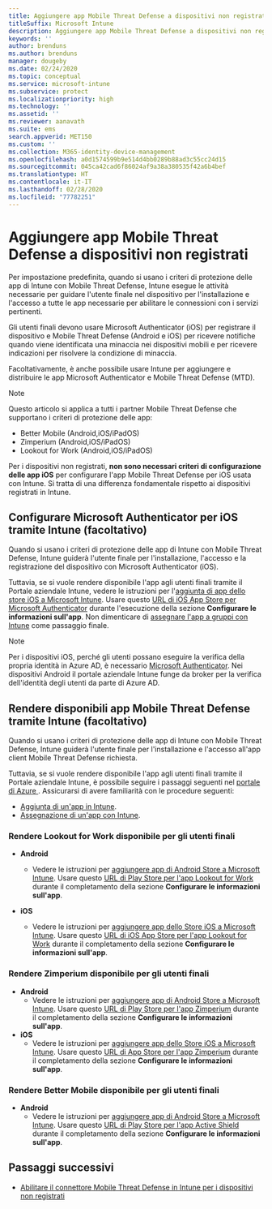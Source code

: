 ```yaml
---
title: Aggiungere app Mobile Threat Defense a dispositivi non registrati
titleSuffix: Microsoft Intune
description: Aggiungere app Mobile Threat Defense a dispositivi non registrati dagli utenti del dispositivo.
keywords: ''
author: brenduns
ms.author: brenduns
manager: dougeby
ms.date: 02/24/2020
ms.topic: conceptual
ms.service: microsoft-intune
ms.subservice: protect
ms.localizationpriority: high
ms.technology: ''
ms.assetid: ''
ms.reviewer: aanavath
ms.suite: ems
search.appverid: MET150
ms.custom: ''
ms.collection: M365-identity-device-management
ms.openlocfilehash: a0d1574599b9e514d4bb0289b88ad3c55cc24d15
ms.sourcegitcommit: 045ca42cad6f86024af9a38a380535f42a6b4bef
ms.translationtype: HT
ms.contentlocale: it-IT
ms.lasthandoff: 02/28/2020
ms.locfileid: "77782251"
---
```

# <a name="add-mobile-threat-defense-apps-to-unenrolled-devices"></a>Aggiungere app Mobile Threat Defense a dispositivi non registrati

Per impostazione predefinita, quando si usano i criteri di protezione delle app di Intune con Mobile Threat Defense, Intune esegue le attività necessarie per guidare l'utente finale nel dispositivo per l'installazione e l'accesso a tutte le app necessarie per abilitare le connessioni con i servizi pertinenti.

Gli utenti finali devono usare Microsoft Authenticator (iOS) per registrare il dispositivo e Mobile Threat Defense (Android e iOS) per ricevere notifiche quando viene identificata una minaccia nei dispositivi mobili e per ricevere indicazioni per risolvere la condizione di minaccia.

Facoltativamente, è anche possibile usare Intune per aggiungere e distribuire le app Microsoft Authenticator e Mobile Threat Defense (MTD).

> [!NOTE]
> Questo articolo si applica a tutti i partner Mobile Threat Defense che supportano i criteri di protezione delle app:
>
> - Better Mobile (Android,iOS/iPadOS)
> - Zimperium (Android,iOS/iPadOS)
> - Lookout for Work (Android,iOS/iPadOS)
>
> Per i dispositivi non registrati, **non sono necessari criteri di configurazione delle app iOS** per configurare l'app Mobile Threat Defense per iOS usata con Intune. Si tratta di una differenza fondamentale rispetto ai dispositivi registrati in Intune.

## <a name="configure-microsoft-authenticator-for-ios-via-intune-optional"></a>Configurare Microsoft Authenticator per iOS tramite Intune (facoltativo)

Quando si usano i criteri di protezione delle app di Intune con Mobile Threat Defense, Intune guiderà l'utente finale per l'installazione, l'accesso e la registrazione del dispositivo con Microsoft Authenticator (iOS).

Tuttavia, se si vuole rendere disponibile l'app agli utenti finali tramite il Portale aziendale Intune, vedere le istruzioni per l'[aggiunta di app dello store iOS a Microsoft Intune](../apps/store-apps-ios.md). Usare questo [URL di iOS App Store per Microsoft Authenticator](https://itunes.apple.com/us/app/microsoft-authenticator/id983156458?mt=8) durante l'esecuzione della sezione **Configurare le informazioni sull'app**. Non dimenticare di [assegnare l'app a gruppi con Intune](../apps/apps-deploy.md) come passaggio finale.

> [!NOTE]
> Per i dispositivi iOS, perché gli utenti possano eseguire la verifica della propria identità in Azure AD, è necessario [Microsoft Authenticator](https://docs.microsoft.com/azure/multi-factor-authentication/end-user/microsoft-authenticator-app-how-to). Nei dispositivi Android il portale aziendale Intune funge da broker per la verifica dell'identità degli utenti da parte di Azure AD.

## <a name="making-mobile-threat-defense-apps-available-via-intune-optional"></a>Rendere disponibili app Mobile Threat Defense tramite Intune (facoltativo)

Quando si usano i criteri di protezione delle app di Intune con Mobile Threat Defense, Intune guiderà l'utente finale per l'installazione e l'accesso all'app client Mobile Threat Defense richiesta.

Tuttavia, se si vuole rendere disponibile l'app agli utenti finali tramite il Portale aziendale Intune, è possibile seguire i passaggi seguenti nel [portale di Azure ](https://portal.azure.com/). Assicurarsi di avere familiarità con le procedure seguenti:

- [Aggiunta di un'app in Intune](../apps/apps-add.md).
- [Assegnazione di un'app con Intune](../apps/apps-deploy.md).

### <a name="making-lookout-for-work-available-to-end-users"></a>Rendere Lookout for Work disponibile per gli utenti finali

- **Android**  
  - Vedere le istruzioni per [aggiungere app di Android Store a Microsoft Intune](../apps/store-apps-android.md). Usare questo [URL di Play Store per l'app Lookout for Work](https://play.google.com/store/apps/details?id=com.lookout.enterprise) durante il completamento della sezione **Configurare le informazioni sull'app**.

- **iOS**
  - Vedere le istruzioni per [aggiungere app dello Store iOS a Microsoft Intune](../apps/store-apps-ios.md). Usare questo [URL di iOS App Store per l'app Lookout for Work](https://itunes.apple.com/us/app/lookout-for-work/id997193468?mt=8) durante il completamento della sezione **Configurare le informazioni sull'app**.

<!-- ### Making Symantec Endpoint Protection Mobile available to end users
- **Android**
  - See the instructions for [adding Android store apps to Microsoft Intune](../apps/store-apps-android.md). When completing the **Configure app information** section, use this [SEP Mobile app store URL](https://play.google.com/store/apps/details?id=com.skycure.skycure). For **Minimum operating system**, select **Android 4.0 (Ice Cream Sandwich)**.

- **iOS**
  - See the instructions for [adding iOS store apps to Microsoft Intune](../apps/store-apps-ios.md). Use this [SEP Mobile - App Store URL](https://itunes.apple.com/us/app/skycure/id695620821?mt=8) when completing the **Configure app information** section.

### Making Check Point SandBlast Mobile available to end users
- **Android**  
  - See the instructions for [adding Android store apps to Microsoft Intune](../apps/store-apps-android.md). Use this [Check Point SandBlast Mobile - Play Store URL](https://play.google.com/store/apps/details?id=com.lacoon.security.fox) when completing the **Configure app information** section. 

- **iOS**
  - See the instructions for [adding iOS store apps to Microsoft Intune](../apps/store-apps-ios.md). Use this [Check Point SandBlast Mobile - App Store URL](https://apps.apple.com/us/app/sandblast-mobile-protect/id1006390797) when completing the **Configure app information** section. -->

### <a name="making-zimperium-available-to-end-users"></a>Rendere Zimperium disponibile per gli utenti finali

- **Android**
  - Vedere le istruzioni per [aggiungere app di Android Store a Microsoft Intune](../apps/store-apps-android.md). Usare questo [URL di Play Store per l'app Zimperium](https://play.google.com/store/apps/details?id=com.zimperium.zips&hl=en) durante il completamento della sezione **Configurare le informazioni sull'app**.
- **iOS**
  - Vedere le istruzioni per [aggiungere app dello Store iOS a Microsoft Intune](../apps/store-apps-ios.md). Usare questo [URL di App Store per l'app Zimperium](https://itunes.apple.com/us/app/zimperium-zips/id1030924459?mt=8) durante il completamento della sezione **Configurare le informazioni sull'app**.

<!-- ### Making Pradeo available to end users
- **Android**
  - See the instructions for [adding Android store apps to Microsoft Intune](../apps/store-apps-android.md). Use this [Pradeo - Play Store URL](https://play.google.com/store/apps/details?id=net.pradeo.service&hl=en_US) when completing the **Configure app information** section.

- **iOS**
  - See the instructions for [adding iOS store apps to Microsoft Intune](../apps/store-apps-ios.md). Use this [Pradeo - App Store URL](https://itunes.apple.com/us/app/pradeo-agent/id547979360?mt=8) when completing the **Configure app information** section. -->

### <a name="making-better-mobile-available-to-end-users"></a>Rendere Better Mobile disponibile per gli utenti finali

- **Android**
  - Vedere le istruzioni per [aggiungere app di Android Store a Microsoft Intune](../apps/store-apps-android.md). Usare questo [URL di Play Store per l'app Active Shield](https://play.google.com/store/apps/details?id=com.better.active.shield.enterprise) durante il completamento della sezione **Configurare le informazioni sull'app**.

<!-- - **iOS**
  - See the instructions for [adding iOS store apps to Microsoft Intune](../apps/store-apps-ios.md). Use this [ActiveShield - App Store URL](https://itunes.apple.com/us/app/activeshield/id980234260?mt=8&uo=4) when completing the **Configure app information** section. -->

<!-- ### Making Sophos available to end users
- **Android**
  - See the instructions for [adding Android store apps to Microsoft Intune](../apps/store-apps-android.md). Use this [Sophos - Play Store URL](https://play.google.com/store/apps/details?id=com.sophos.smsec) when completing the **Configure app information** section.

- **iOS**
  - See the instructions for [adding iOS store apps to Microsoft Intune](../apps/store-apps-ios.md). Use this [ActiveShield - App Store URL](https://itunes.apple.com/us/app/sophos-mobile-security/id1086924662?mt=8) when completing the **Configure app information** section.

### Making Wandera available to end users
- **Android**
  - See the instructions for [adding Android store apps to Microsoft Intune](../apps/store-apps-android.md). Use this [Wandera Mobile - Play Store URL](https://play.google.com/store/apps/details?id=com.wandera.android) when completing the **Configure app information** section. For **Minimum operating system**, select **Android 5.0**.

- **iOS**
  - See the instructions for [adding iOS store apps to Microsoft Intune](../apps/store-apps-ios.md). Use this [Wandera Mobile - - App Store URL](https://itunes.apple.com/app/wandera/id605469330) when completing the **Configure app information** section. -->

## <a name="next-steps"></a>Passaggi successivi

- [Abilitare il connettore Mobile Threat Defense in Intune per i dispositivi non registrati](~/protect/mtd-enable-unenrolled-devices.md)